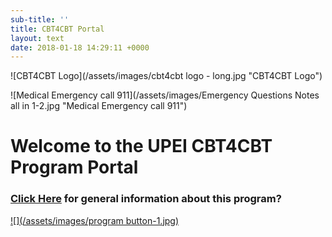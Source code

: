 ```yaml
---
sub-title: ''
title: CBT4CBT Portal
layout: text
date: 2018-01-18 14:29:11 +0000
---
```

![CBT4CBT Logo](/assets/images/cbt4cbt logo - long.jpg "CBT4CBT Logo")

![Medical Emergency call 911](/assets/images/Emergency Questions Notes all in 1-2.jpg "Medical Emergency call 911")

# Welcome to the UPEI CBT4CBT Program Portal

### [Click Here](http://chcresearch.ca/admin/#/pages/cbt4cbt-prescription-md/ "CBT4CBT General Info Page") for general information about this program?

[![](/assets/images/program button-1.jpg)](www.tablet.cbt4cbt.com "CBT4CBT Login Page")
